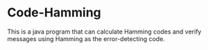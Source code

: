# Code-Hamming
This is a java program that can calculate Hamming codes  and verify messages using Hamming as the error-detecting code.
